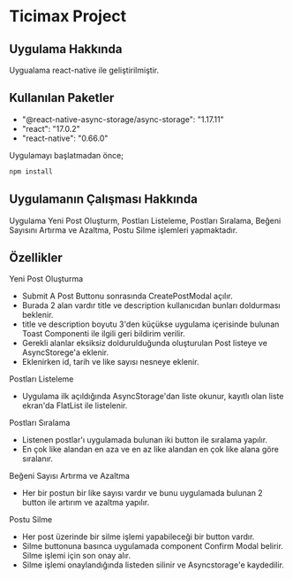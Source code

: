 # Ticimax Project
## Uygulama Hakkında

Uygualama react-native ile geliştirilmiştir.

## Kullanılan Paketler

- "@react-native-async-storage/async-storage": "1.17.11"
-  "react": "17.0.2"
-  "react-native": "0.66.0"

Uygulamayı başlatmadan önce;
```sh
npm install
```

## Uygulamanın Çalışması Hakkında
Uygulama Yeni Post Oluşturm, Postları Listeleme, Postları Sıralama, Beğeni Sayısını Artırma ve Azaltma, Postu Silme işlemleri yapmaktadır.
## Özellikler

Yeni Post Oluşturma

- Submit A Post Buttonu sonrasında CreatePostModal açılır.
- Burada 2 alan vardır title ve description kullanıcıdan bunları doldurması beklenir. 
- title ve description boyutu 3'den küçükse uygulama içerisinde bulunan Toast Componenti ile ilgili geri bildirim verilir. 
- Gerekli alanlar eksiksiz doldurulduğunda oluşturulan Post listeye ve AsyncStorege'a eklenir. 
- Eklenirken id, tarih ve like sayısı nesneye eklenir. 

Postları Listeleme

- Uygulama ilk açıldığında AsyncStorage'dan liste okunur, kayıtlı olan liste ekran'da FlatList ile listelenir.

Postları Sıralama

- Listenen postlar'ı uygulamada bulunan iki button ile sıralama yapılır.
- En çok like alandan en aza ve en az like alandan en çok like alana göre sıralanır.

Beğeni Sayısı Artırma ve Azaltma

- Her bir postun bir like sayısı vardır ve bunu uygulamada bulunan 2 button ile artırım  ve azaltma yapılır.

Postu Silme

- Her post üzerinde bir silme işlemi yapabileceği bir button vardır. 
- Silme buttonuna basınca uygulamada component Confirm Modal belirir. Silme işlemi için son onay alır.
- Silme işlemi onaylandığında listeden silinir ve Asyncstorage'e kaydedilir.
